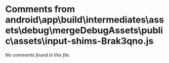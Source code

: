 # Comments from android\app\build\intermediates\assets\debug\mergeDebugAssets\public\assets\input-shims-Brak3qno.js

*No comments found in this file.*
